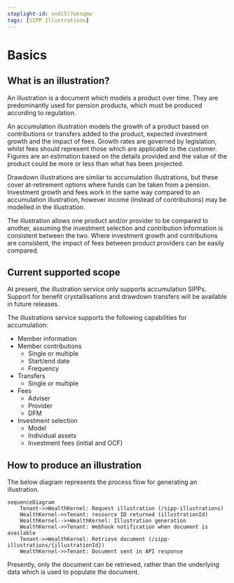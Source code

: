 ```yaml
---
stoplight-id: xndc5l7aksqmw
tags: [SIPP Illustrations]
---
```


# Basics

## What is an illustration?

An illustration is a document which models a product over time. They are predominantly used for pension products, which must be produced according to regulation. 

An accumulation illustration models the growth of a product based on contributions or transfers added to the product, expected investment growth and the impact of fees. Growth rates are governed by legislation, whilst fees should represent those which are applicable to the customer. Figures are an estimation based on the details provided and the value of the product could be more or less than what has been projected.

Drawdown illustrations are similar to accumulation illustrations, but these cover at-retirement options where funds can be taken from a pension. Investment growth and fees work in the same way compared to an accumulation illustration, however income (instead of contributions) may be modelled in the illustration. 

The illustration allows one product and/or provider to be compared to another, assuming the investment selection and contribution information is consistent between the two. Where investment growth and contributions are consistent, the impact of fees between product providers can be easily compared.

## Current supported scope

At present, the illustration service only supports accumulation SIPPs. Support for benefit crystallisations and drawdown transfers will be available in future releases. 

The illustrations service supports the following capabilities for accumulation:
- Member information
- Member contributions
  - Single or multiple
  - Start/end date
  - Frequency
- Transfers
  - Single or multiple
- Fees
  - Adviser
  - Provider
  - DFM
- Investment selection
  - Model
  - Individual assets
  - Investment fees (initial and OCF)

## How to produce an illustration

The below diagram represents the process flow for generating an illustration.

```mermaid
sequenceDiagram
    Tenant->>WealthKernel: Request illustration (/sipp-illustrations)
    WealthKernel->>Tenant: resource ID returned (illustrationId)
    WealthKernel-->>WealthKernel: Illustration generation
    WealthKernel->>Tenant: Webhook notification when document is available
    Tenant->>WealthKernel: Retrieve document (/sipp-illustrations/{illustrationId})
    WealthKernel->>Tenant: Document sent in API response
```

Presently, only the document can be retrieved, rather than the underlying data which is used to populate the document. 